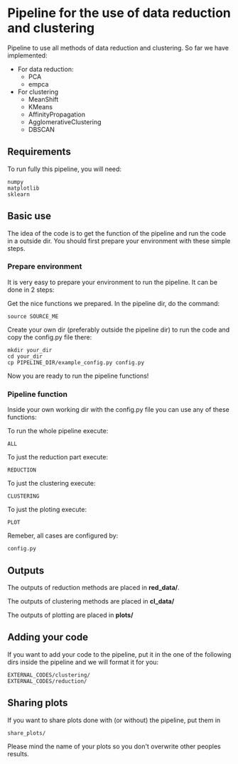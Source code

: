 # Pipeline for the use of data reduction and clustering
Pipeline to use all methods of data reduction and clustering.
So far we have implemented:

* For data reduction:
	* PCA
	* empca
* For clustering
	* MeanShift
	* KMeans
	* AffinityPropagation
	* AgglomerativeClustering
	* DBSCAN

## Requirements
To run fully this pipeline, you will need:

	numpy
	matplotlib
	sklearn

## Basic use
The idea of the code is to get the function of the pipeline and 
run the code in a outside dir. You should first prepare your environment with these simple steps.

### Prepare environment
It is very easy to prepare your environment to run the pipeline.
It can be done in 2 steps:

Get the nice functions we prepared. In the pipeline dir, do the command:

	source SOURCE_ME

Create your own dir (preferably outside the pipeline dir) to run the code and copy the config.py file there:

	mkdir your_dir
	cd your_dir
	cp PIPELINE_DIR/example_config.py config.py

Now you are ready to run the pipeline functions!

### Pipeline function
Inside your own working dir with the config.py file you can use any of these functions:

To run the whole pipeline execute:

	ALL

To just the reduction part execute:

	REDUCTION

To just the clustering execute:

	CLUSTERING

To just the ploting execute:

	PLOT

Remeber, all cases are configured by:

	config.py

## Outputs
The outputs of reduction methods are placed in **red_data/**.

The outputs of clustering methods are placed in **cl_data/**

The outputs of plotting are placed in **plots/**

## Adding your code
If you want to add your code to the pipeline, put it in the one of the following dirs inside the pipeline and we will format it for you:

	EXTERNAL_CODES/clustering/
	EXTERNAL_CODES/reduction/

## Sharing plots
If you want to share plots done with (or without) the pipeline,
put them in

	share_plots/

Please mind the name of your plots so you don't overwrite other peoples results.
